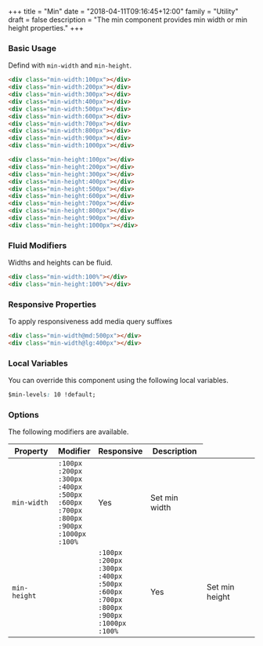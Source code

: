 +++
title = "Min"
date = "2018-04-11T09:16:45+12:00"
family = "Utility"
draft = false
description = "The min component provides min width or min height properties."
+++

### Basic Usage

Defind with `min-width` and `min-height`.

```html
<div class="min-width:100px"></div>
<div class="min-width:200px"></div>
<div class="min-width:300px"></div>
<div class="min-width:400px"></div>
<div class="min-width:500px"></div>
<div class="min-width:600px"></div>
<div class="min-width:700px"></div>
<div class="min-width:800px"></div>
<div class="min-width:900px"></div>
<div class="min-width:1000px"></div>

<div class="min-height:100px"></div>
<div class="min-height:200px"></div>
<div class="min-height:300px"></div>
<div class="min-height:400px"></div>
<div class="min-height:500px"></div>
<div class="min-height:600px"></div>
<div class="min-height:700px"></div>
<div class="min-height:800px"></div>
<div class="min-height:900px"></div>
<div class="min-height:1000px"></div>
```

### Fluid Modifiers

Widths and heights can be fluid.

```html
<div class="min-width:100%"></div>
<div class="min-height:100%"></div>
```

### Responsive Properties

To apply responsiveness add media query suffixes

```html
<div class="min-width@md:500px"></div>
<div class="min-width@lg:400px"></div>
```

### Local Variables

You can override this component using the following local variables.

```css
$min-levels: 10 !default;
```

### Options

The following modifiers are available.

<table class="table width:100% table:pile table@sm:unpile">
  <thead>
    <tr>
      <th>
        Property
      </th>
      <th>
        Modifier
      </th>
      <th>
        Responsive
      </th>
      <th>
        Description
      </th>
    </tr>
  </thead>
  <tr>
    <td data-label="Properties">
      <code>min-width</code>
    </td>
    <td data-label="Attributes">
      <code class="margin:u0">:100px</code><br />
      <code class="margin:u0">:200px</code><br />
      <code class="margin:u0">:300px</code><br />
      <code class="margin:u0">:400px</code><br />
      <code class="margin:u0">:500px</code><br />
      <code class="margin:u0">:600px</code><br />
      <code class="margin:u0">:700px</code><br />
      <code class="margin:u0">:800px</code><br />
      <code class="margin:u0">:900px</code><br />
      <code class="margin:u0">:1000px</code><br />
      <code class="margin:u0">:100%</code>
    </td>
    <td data-label="Responsive">
      Yes
    </td>
    <td>
      Set min width
    </td>
  </tr>
  <tr>
    <td data-label="Properties">
      <code>min-height</code>
    </td>
    <td data-label="Attributes">
      <td data-label="Attributes">
        <code class="margin:u0">:100px</code><br />
        <code class="margin:u0">:200px</code><br />
        <code class="margin:u0">:300px</code><br />
        <code class="margin:u0">:400px</code><br />
        <code class="margin:u0">:500px</code><br />
        <code class="margin:u0">:600px</code><br />
        <code class="margin:u0">:700px</code><br />
        <code class="margin:u0">:800px</code><br />
        <code class="margin:u0">:900px</code><br />
        <code class="margin:u0">:1000px</code><br />
        <code class="margin:u0">:100%</code>
      </td>
    </td>
    <td data-label="Responsive">
      Yes
    </td>
    <td>
      Set min height
    </td>
  </tr>
</table>

